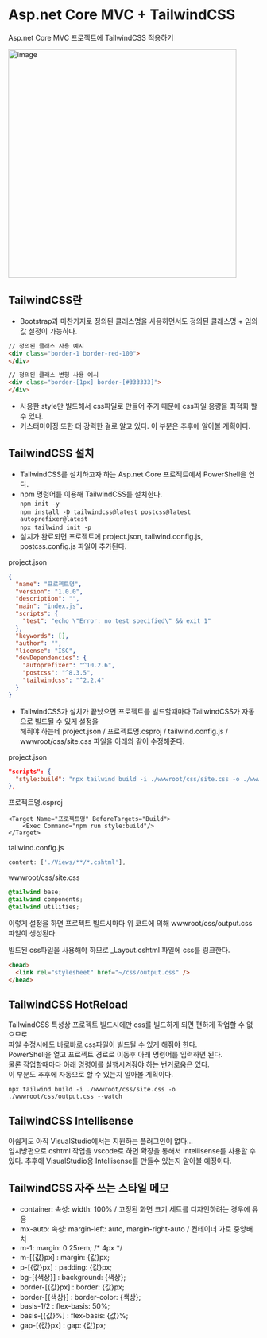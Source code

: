 # Asp.net Core MVC + TailwindCSS
Asp.net Core MVC 프로젝트에 TailwindCSS 적용하기
<br />

<img width="459" alt="image" src="https://user-images.githubusercontent.com/52397976/176645754-327f0c36-3fa5-4dd5-9064-3100e42b6099.png">


## TailwindCSS란
- Bootstrap과 마찬가지로 정의된 클래스명을 사용하면서도 정의된 클래스명 + 임의값 설정이 가능하다.<br />
```html
// 정의된 클래스 사용 예시
<div class="border-1 border-red-100">
</div>

// 정의된 클래스 변형 사용 예시
<div class="border-[1px] border-[#333333]">
</div>
```
- 사용한 style만 빌드해서 css파일로 만들어 주기 때문에 css파일 용량을 최적화 할 수 있다.
- 커스터마이징 또한 더 강력한 걸로 알고 있다. 이 부분은 추후에 알아볼 계획이다.

## TailwindCSS 설치
- TailwindCSS를 설치하고자 하는 Asp.net Core 프로젝트에서 PowerShell을 연다.
- npm 명령어를 이용해 TailwindCSS를 설치한다.<br />
`npm init -y`<br />
`npm install -D tailwindcss@latest postcss@latest autoprefixer@latest`<br />
`npx tailwind init -p`<br />
- 설치가 완료되면 프로젝트에 project.json, tailwind.config.js, postcss.config.js 파일이 추가된다.

project.json 
```json
{
  "name": "프로젝트명",
  "version": "1.0.0",
  "description": "",
  "main": "index.js",
  "scripts": {
    "test": "echo \"Error: no test specified\" && exit 1"
  },
  "keywords": [],
  "author": "",
  "license": "ISC",
  "devDependencies": {
    "autoprefixer": "^10.2.6",
    "postcss": "^8.3.5",
    "tailwindcss": "^2.2.4"
  }
}
``` 

- TailwindCSS가 설치가 끝났으면 프로젝트를 빌드할때마다 TailwindCSS가 자동으로 빌드될 수 있게 설정을<br />
해줘야 하는데 project.json / 프로젝트명.csproj / tailwind.config.js / wwwroot/css/site.css 파일을 아래와 같이 수정해준다.

project.json
```json
"scripts": {
  "style:build": "npx tailwind build -i ./wwwroot/css/site.css -o ./wwwroot/css/output.css"
},
```

프로젝트명.csproj
```csproj
<Target Name="프로젝트명" BeforeTargets="Build">
    <Exec Command="npm run style:build"/>
</Target>
```

tailwind.config.js
```js
content: ['./Views/**/*.cshtml'],
```

wwwroot/css/site.css
```css
@tailwind base;
@tailwind components;
@tailwind utilities;
```

이렇게 설정을 하면 프로젝트 빌드시마다 위 코드에 의해 wwwroot/css/output.css 파일이 생성된다.

빌드된 css파일을 사용해야 하므로 _Layout.cshtml 파일에 css를 링크한다.
```html
<head>
  <link rel="stylesheet" href="~/css/output.css" />
</head>
```

## TailwindCSS HotReload 
TailwindCSS 특성상 프로젝트 빌드시에만 css를 빌드하게 되면 편하게 작업할 수 없으므로<br />
파일 수정시에도 바로바로 css파일이 빌드될 수 있게 해줘야 한다.<br />
PowerShell을 열고 프로젝트 경로로 이동후 아래 명령어를 입력하면 된다.<br />
물론 작업할때마다 아래 명령어를 실행시켜줘야 하는 번거로움은 있다.<br />
이 부분도 추후에 자동으로 할 수 있는지 알아볼 계획이다.
```npm
npx tailwind build -i ./wwwroot/css/site.css -o ./wwwroot/css/output.css --watch
```


## TailwindCSS Intellisense
아쉽게도 아직 VisualStudio에서는 지원하는 플러그인이 없다...<br />
임시방편으로 cshtml 작업을 vscode로 하면 확장을 통해서 Intellisense를 사용할 수 있다.
추후에 VisualStudio용 Intellisense를 만들수 있는지 알아볼 예정이다.


## TailwindCSS 자주 쓰는 스타일 메모
- container: 속성: width: 100% / 고정된 화면 크기 세트를 디자인하려는 경우에 유용<br />
- mx-auto: 속성: margin-left: auto, margin-right-auto / 컨테이너 가로 중앙배치<br />
- m-1: margin: 0.25rem; /* 4px */
- m-[{값}px] : margin: {값}px;
- p-[{값}px] : padding: {값}px;
- bg-[{색상}] : background: {색상};
- border-[{값}px] : border: {값}px;
- border-[{색상}] : border-color: {색상};
- basis-1/2 : flex-basis: 50%; 
- basis-[{값}%] : flex-basis: {값}%; 
- gap-[{값}px] : gap: {값}px;

